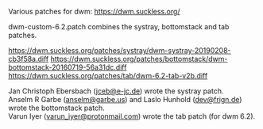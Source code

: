 Various patches for dwm: https://dwm.suckless.org/

dwm-custom-6.2.patch combines the systray, bottomstack and tab patches.

https://dwm.suckless.org/patches/systray/dwm-systray-20190208-cb3f58a.diff
https://dwm.suckless.org/patches/bottomstack/dwm-bottomstack-20160719-56a31dc.diff
https://dwm.suckless.org/patches/tab/dwm-6.2-tab-v2b.diff

Jan Christoph Ebersbach (jceb@e-jc.de) wrote the systray patch.  
Anselm R Garbe (anselm@garbe.us) and Laslo Hunhold (dev@frign.de) wrote the bottomstack patch.  
Varun Iyer (varun_iyer@protonmail.com) wrote the tab patch (for dwm 6.2).
